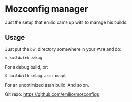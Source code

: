 # Mozconfig manager

Just the setup that emilio came up with to manage his builds.

## Usage

Just put the `bin` directory somewhere in your `PATH` and do:

```
$ buildwith debug
```

For a debug build, or:

```
$ buildwith debug asan noopt
```

For an unoptimized asan build. And so on.

Git repo: https://github.com/emilio/mozconfigs
